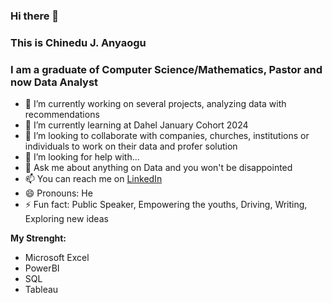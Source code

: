### Hi there 👋

### This is Chinedu J. Anyaogu

### I am a graduate of Computer Science/Mathematics, Pastor and now Data Analyst

- 🔭 I’m currently working on several projects, analyzing data with recommendations
- 🌱 I’m currently learning at Dahel January Cohort 2024
- 👯 I’m looking to collaborate with companies, churches, institutions or individuals to work on their data and profer solution
- 🤔 I’m looking for help with...
- 💬 Ask me about anything on Data and you won't be disappointed
- 📫 You can reach me on [LinkedIn](https://www.linkedin.com/in/chinedu-anyaogu-0b6404140/)
- 😄 Pronouns: He
- ⚡ Fun fact: Public Speaker, Empowering the youths, Driving, Writing, Exploring new ideas
  
**My Strenght:**
   - Microsoft Excel
   - PowerBI
   - SQL
   - Tableau
